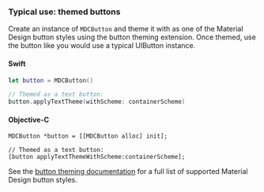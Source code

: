 ### Typical use: themed buttons

Create an instance of `MDCButton` and theme it with as one of the Material Design button styles
using the button theming extension. Once themed, use the button like you would use a typical UIButton
instance.

<!--<div class="material-code-render" markdown="1">-->
#### Swift
```swift
let button = MDCButton()

// Themed as a text button:
button.applyTextTheme(withScheme: containerScheme)
```

#### Objective-C

```objc
MDCButton *button = [[MDCButton alloc] init];

// Themed as a text button:
[button applyTextThemeWithScheme:containerScheme];
```
<!--</div>-->

See the [button theming documentation](theming.md) for a full list of supported Material Design
button styles.
